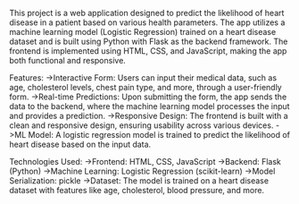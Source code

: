 This project is a web application designed to predict the likelihood of heart disease in a patient based on various health parameters. The app utilizes a machine learning model (Logistic Regression) trained on a heart disease dataset and is built using Python with Flask as the backend framework. The frontend is implemented using HTML, CSS, and JavaScript, making the app both functional and responsive.

Features:
->Interactive Form: Users can input their medical data, such as age, cholesterol levels, chest pain type, and more, through a user-friendly form.
->Real-time Predictions: Upon submitting the form, the app sends the data to the backend, where the machine learning model processes the input and provides a prediction.
->Responsive Design: The frontend is built with a clean and responsive design, ensuring usability across various devices.
->ML Model: A logistic regression model is trained to predict the likelihood of heart disease based on the input data.

Technologies Used:
->Frontend: HTML, CSS, JavaScript
->Backend: Flask (Python)
->Machine Learning: Logistic Regression (scikit-learn)
->Model Serialization: pickle
->Dataset: The model is trained on a heart disease dataset with features like age, cholesterol, blood pressure, and more.
